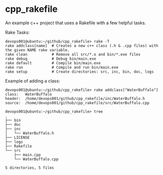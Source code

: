 cpp_rakefile
============

An example c++ project that uses a Rakefile with a few helpful tasks.

Rake Tasks:
```
devops001@ubuntu:~/github/cpp_rakefile> rake -T
rake addclass[name]  # Creates a new c++ class (.h & .cpp files) with the given NAME rake variable.
rake clean           # Remove all src/*.o and bin/*.exe files
rake debug           # Debug bin/main.exe
rake default         # Compile bin/main.exe
rake run             # Compile and run bin/main.exe
rake setup           # Create directories: src, inc, bin, doc, logs
```

Example of adding a class:
```
devops001@ubuntu:~/github/cpp_rakefile> rake addclass["WaterBuffalo"]
class:   WaterBuffalo
header:  /home/devops001/github/cpp_rakefile/inc/WaterBuffalo.h
source:  /home/devops001/github/cpp_rakefile/src/WaterBuffalo.cpp

devops001@ubuntu:~/github/cpp_rakefile> tree
.
├── bin
├── doc
├── inc
│   └── WaterBuffalo.h
├── LICENSE
├── logs
├── Rakefile
└── src
    ├── main.cpp
    └── WaterBuffalo.cpp

5 directories, 5 files
```
